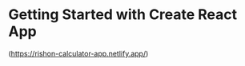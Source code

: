 # Getting Started with Create React App

(https://rishon-calculator-app.netlify.app/)


                        

